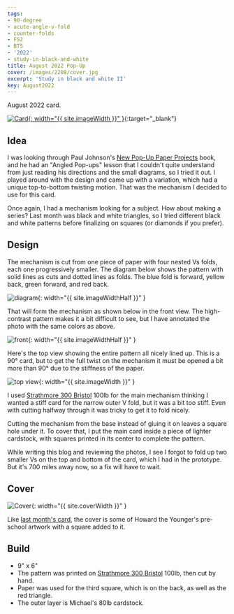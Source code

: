 ```yaml
---
tags:
- 90-degree
- acute-angle-v-fold
- counter-folds
- FS2
- BT5
- '2022'
- study-in-black-and-white
title: August 2022 Pop-Up
cover: /images/2208/cover.jpg
excerpt: 'Study in black and white II'
key: August2022
---
```

August 2022 card.

[![Card]({{site.baseurl}}/images/2208/22august.gif){: width="{{ site.imageWidth }}" }](/images/2208/22august.gif "Click to replay in a new tab"){:target="_blank"}

## Idea

I was looking through Paul Johnson's [New Pop-Up Paper Projects](/books.html#new-pop-up-paper-projects) book, and he had an "Angled Pop-ups" lesson that I couldn't quite understand from just reading his directions and the small diagrams, so I tried it out. I played around with the design and came up with a variation, which had a unique top-to-bottom twisting motion. That was the mechanism I decided to use for this card.

Once again, I had a mechanism looking for a subject. How about making a series? Last month was black and white triangles, so I tried different black and white patterns before finalizing on squares (or diamonds if you prefer).

## Design

The mechanism is cut from one piece of paper with four nested Vs folds, each one progressively smaller. The diagram below shows the pattern with solid lines as cuts and dotted lines as folds. The blue fold is forward, yellow back, green forward, and red back.

![diagram]({{site.baseurl}}/images/2208/diagram.jpg){: width="{{ site.imageWidthHalf }}" }

That will form the mechanism as shown below in the front view. The high-contrast pattern makes it a bit difficult to see, but I have annotated the photo with the same colors as above.

![front]({{site.baseurl}}/images/2208/front.jpg){: width="{{ site.imageWidthHalf }}" }

Here's the top view showing the entire pattern all nicely lined up. This is a 90&deg; card, but to get the full twist on the mechanism it must be opened a bit more than 90&deg; due to the stiffness of the paper.

![top view]({{site.baseurl}}/images/2208/top.jpg){: width="{{ site.imageWidth }}" }

I used [Strathmore 300 Bristol](/supplies.html#strathmore-300-bristol) 100lb for the main mechanism thinking I wanted a stiff card for the narrow outer V fold, but it was a bit too stiff. Even with cutting halfway through it was tricky to get it to fold nicely.

Cutting the mechanism from the base instead of gluing it on leaves a square hole under it. To cover that, I put the main card inside a piece of lighter cardstock, with squares printed in its center to complete the pattern.

While writing this blog and reviewing the photos, I see I forgot to fold up two smaller Vs on the top and bottom of the card, which I had in the prototype. But it's 700 miles away now, so a fix will have to wait.

## Cover

![Cover]({{site.baseurl}}{{page.cover}}){: width="{{ site.coverWidth }}" }

Like [last month's card](/2022/06/26/july.html), the cover is some of Howard the Younger's pre-school artwork with a square added to it.

## Build

- 9" x 6"
- The pattern was printed on [Strathmore 300 Bristol](/supplies.html#strathmore-300-bristol) 100lb, then cut by hand.
- Paper was used for the third square, which is on the back, as well as the red triangle.
- The outer layer is Michael's 80lb cardstock.
